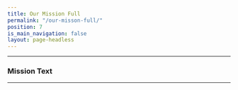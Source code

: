 ```yaml
---
title: Our Mission Full
permalink: "/our-misson-full/"
position: 7
is_main_navigation: false
layout: page-headless
---
```


***
### Mission Text 
***
